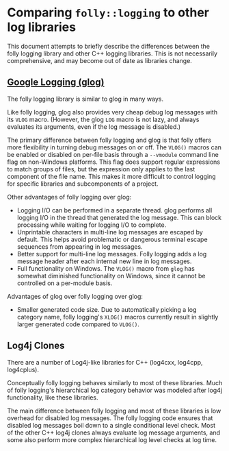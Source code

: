 # Comparing `folly::logging` to other log libraries

This document attempts to briefly describe the differences between the folly
logging library and other C++ logging libraries.  This is not necessarily
comprehensive, and may become out of date as libraries change.

## [Google Logging (glog)](https://github.com/google/glog)

The folly logging library is similar to glog in many ways.

Like folly logging, glog also provides very cheap debug log messages with its
`VLOG` macro.  (However, the glog `LOG` macro is not lazy, and always evaluates
its arguments, even if the log message is disabled.)

The primary difference between folly logging and glog is that folly offers more
flexibility in turning debug messages on or off.  The `VLOG()` macros can be
enabled or disabled on per-file basis through a `--vmodule` command line flag
on non-Windows platforms.  This flag does support regular expressions to match
groups of files, but the expression only applies to the last component of the
file name.  This makes it more difficult to control logging for specific
libraries and subcomponents of a project.

Other advantages of folly logging over glog:

* Logging I/O can be performed in a separate thread.  glog performs all logging
  I/O in the thread that generated the log message.  This can block processing
  while waiting for logging I/O to complete.
* Unprintable characters in multi-line log messages are escaped by default.
  This helps avoid problematic or dangerous terminal escape sequences from
  appearing in log messages.
* Better support for multi-line log messages.  Folly logging adds a log message
  header after each internal new line in log messages.
* Full functionality on Windows.  The `VLOG()` macro from `glog` has somewhat
  diminished functionality on Windows, since it cannot be controlled on a
  per-module basis.

Advantages of glog over folly logging over glog:

* Smaller generated code size.  Due to automatically picking a log category
  name, folly logging's `XLOG()` macros currently result in slightly larger
  generated code compared to `VLOG()`.

## Log4j Clones

There are a number of Log4j-like libraries for C++ (log4cxx, log4cpp,
log4cplus).

Conceptually folly logging behaves similarly to most of these libraries.  Much
of folly logging's hierarchical log category behavior was modeled after log4j
functionality, like these libraries.

The main difference between folly logging and most of these libraries is
low overhead for disabled log messages.  The folly logging code ensures that
disabled log messages boil down to a single conditional level check.  Most of
the other C++ log4j clones always evaluate log message arguments, and some also
perform more complex hierarchical log level checks at log time.
